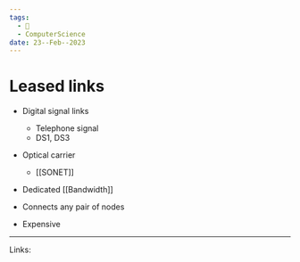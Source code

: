 ```yaml
---
tags:
  - 🌱
  - ComputerScience
date: 23--Feb--2023
---
```


# Leased links

- Digital signal links
    - Telephone signal
    - DS1, DS3
- Optical carrier
    - [[SONET]]

- Dedicated [[Bandwidth]]
- Connects any pair of nodes
- Expensive

---
Links: 